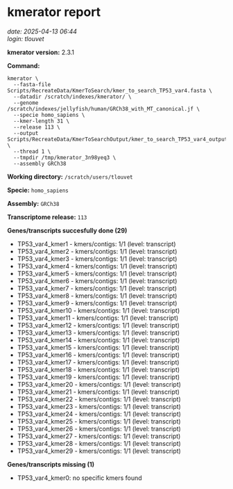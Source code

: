 # kmerator report
*date: 2025-04-13 06:44*  
*login: tlouvet*

**kmerator version:** 2.3.1

**Command:**

```
kmerator \
  --fasta-file Scripts/RecreateData/KmerToSearch/kmer_to_search_TP53_var4.fasta \
  --datadir /scratch/indexes/kmerator/ \
  --genome /scratch/indexes/jellyfish/human/GRCh38_with_MT_canonical.jf \
  --specie homo_sapiens \
  --kmer-length 31 \
  --release 113 \
  --output Scripts/RecreateData/KmerToSearchOutput/kmer_to_search_TP53_var4_output \
  --thread 1 \
  --tmpdir /tmp/kmerator_3n98yeq3 \
  --assembly GRCh38
```

**Working directory:** `/scratch/users/tlouvet`

**Specie:** `homo_sapiens`

**Assembly:** `GRCh38`

**Transcriptome release:** `113`

**Genes/transcripts succesfully done (29)**

- TP53_var4_kmer1 - kmers/contigs: 1/1 (level: transcript)
- TP53_var4_kmer2 - kmers/contigs: 1/1 (level: transcript)
- TP53_var4_kmer3 - kmers/contigs: 1/1 (level: transcript)
- TP53_var4_kmer4 - kmers/contigs: 1/1 (level: transcript)
- TP53_var4_kmer5 - kmers/contigs: 1/1 (level: transcript)
- TP53_var4_kmer6 - kmers/contigs: 1/1 (level: transcript)
- TP53_var4_kmer7 - kmers/contigs: 1/1 (level: transcript)
- TP53_var4_kmer8 - kmers/contigs: 1/1 (level: transcript)
- TP53_var4_kmer9 - kmers/contigs: 1/1 (level: transcript)
- TP53_var4_kmer10 - kmers/contigs: 1/1 (level: transcript)
- TP53_var4_kmer11 - kmers/contigs: 1/1 (level: transcript)
- TP53_var4_kmer12 - kmers/contigs: 1/1 (level: transcript)
- TP53_var4_kmer13 - kmers/contigs: 1/1 (level: transcript)
- TP53_var4_kmer14 - kmers/contigs: 1/1 (level: transcript)
- TP53_var4_kmer15 - kmers/contigs: 1/1 (level: transcript)
- TP53_var4_kmer16 - kmers/contigs: 1/1 (level: transcript)
- TP53_var4_kmer17 - kmers/contigs: 1/1 (level: transcript)
- TP53_var4_kmer18 - kmers/contigs: 1/1 (level: transcript)
- TP53_var4_kmer19 - kmers/contigs: 1/1 (level: transcript)
- TP53_var4_kmer20 - kmers/contigs: 1/1 (level: transcript)
- TP53_var4_kmer21 - kmers/contigs: 1/1 (level: transcript)
- TP53_var4_kmer22 - kmers/contigs: 1/1 (level: transcript)
- TP53_var4_kmer23 - kmers/contigs: 1/1 (level: transcript)
- TP53_var4_kmer24 - kmers/contigs: 1/1 (level: transcript)
- TP53_var4_kmer25 - kmers/contigs: 1/1 (level: transcript)
- TP53_var4_kmer26 - kmers/contigs: 1/1 (level: transcript)
- TP53_var4_kmer27 - kmers/contigs: 1/1 (level: transcript)
- TP53_var4_kmer28 - kmers/contigs: 1/1 (level: transcript)
- TP53_var4_kmer29 - kmers/contigs: 1/1 (level: transcript)


**Genes/transcripts missing (1)**

- TP53_var4_kmer0: no specific kmers found
